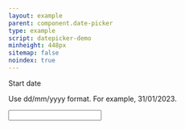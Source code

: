 ```yaml
---
layout: example
parent: component.date-picker
type: example
script: datepicker-demo
minheight: 448px
sitemap: false
noindex: true
---
```


<div data-module="ds-datepicker" class="ds_datepicker">
  <label class="ds_label" for="start-date">Start date</label>
  <p class="ds_hint-text">Use dd/mm/yyyy format. For example, 31/01/2023.</p>

  <div class="ds_input__wrapper">
    <input id="start-date" type="text" class="ds_input  ds_input--fixed-10">
  </div>
</div>
